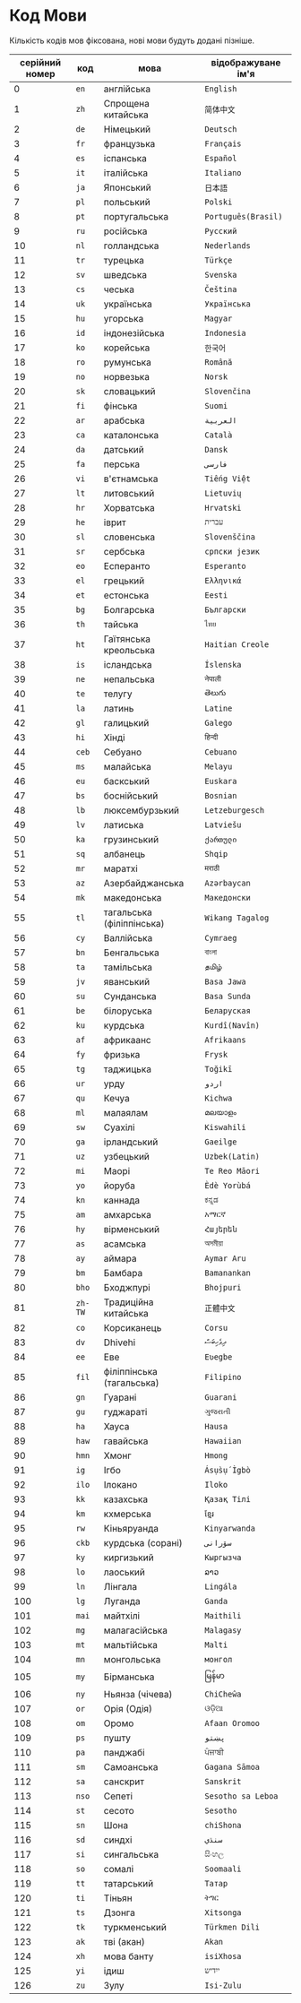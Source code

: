# Код Мови

Кількість кодів мов фіксована, нові мови будуть додані пізніше.

| серійний номер | код | мова | відображуване ім'я |
| - | - | - | - |
| 0 | `en` | англійська | `English` |
| 1 | `zh` | Спрощена китайська | `简体中文` |
| 2 | `de` | Німецький | `Deutsch` |
| 3 | `fr` | французька | `Français` |
| 4 | `es` | іспанська | `Español` |
| 5 | `it` | італійська | `Italiano` |
| 6 | `ja` | Японський | `日本語` |
| 7 | `pl` | польський | `Polski` |
| 8 | `pt` | португальська | `Português(Brasil)` |
| 9 | `ru` | російська | `Русский` |
| 10 | `nl` | голландська | `Nederlands` |
| 11 | `tr` | турецька | `Türkçe` |
| 12 | `sv` | шведська | `Svenska` |
| 13 | `cs` | чеська | `Čeština` |
| 14 | `uk` | українська | `Українська` |
| 15 | `hu` | угорська | `Magyar` |
| 16 | `id` | індонезійська | `Indonesia` |
| 17 | `ko` | корейська | `한국어` |
| 18 | `ro` | румунська | `Română` |
| 19 | `no` | норвезька | `Norsk` |
| 20 | `sk` | словацький | `Slovenčina` |
| 21 | `fi` | фінська | `Suomi` |
| 22 | `ar` | арабська | `العربية` |
| 23 | `ca` | каталонська | `Català` |
| 24 | `da` | датський | `Dansk` |
| 25 | `fa` | перська | `فارسی` |
| 26 | `vi` | в'єтнамська | `Tiếng Việt` |
| 27 | `lt` | литовський | `Lietuvių` |
| 28 | `hr` | Хорватська | `Hrvatski` |
| 29 | `he` | іврит | `עברית` |
| 30 | `sl` | словенська | `Slovenščina` |
| 31 | `sr` | сербська | `српски језик` |
| 32 | `eo` | Есперанто | `Esperanto` |
| 33 | `el` | грецький | `Ελληνικά` |
| 34 | `et` | естонська | `Eesti` |
| 35 | `bg` | Болгарська | `Български` |
| 36 | `th` | тайська | `ไทย` |
| 37 | `ht` | Гаїтянська креольська | `Haitian Creole` |
| 38 | `is` | ісландська | `Íslenska` |
| 39 | `ne` | непальська | `नेपाली` |
| 40 | `te` | телугу | `తెలుగు` |
| 41 | `la` | латинь | `Latine` |
| 42 | `gl` | галицький | `Galego` |
| 43 | `hi` | Хінді | `हिन्दी` |
| 44 | `ceb` | Себуано | `Cebuano` |
| 45 | `ms` | малайська | `Melayu` |
| 46 | `eu` | баскський | `Euskara` |
| 47 | `bs` | боснійський | `Bosnian` |
| 48 | `lb` | люксембурзький | `Letzeburgesch` |
| 49 | `lv` | латиська | `Latviešu` |
| 50 | `ka` | грузинський | `ქართული` |
| 51 | `sq` | албанець | `Shqip` |
| 52 | `mr` | маратхі | `मराठी` |
| 53 | `az` | Азербайджанська | `Azərbaycan` |
| 54 | `mk` | македонська | `Македонски` |
| 55 | `tl` | тагальська (філіппінська) | `Wikang Tagalog` |
| 56 | `cy` | Валлійська | `Cymraeg` |
| 57 | `bn` | Бенгальська | `বাংলা` |
| 58 | `ta` | тамільська | `தமிழ்` |
| 59 | `jv` | яванський | `Basa Jawa` |
| 60 | `su` | Сунданська | `Basa Sunda` |
| 61 | `be` | білоруська | `Беларуская` |
| 62 | `ku` | курдська | `Kurdî(Navîn)` |
| 63 | `af` | африкаанс | `Afrikaans` |
| 64 | `fy` | фризька | `Frysk` |
| 65 | `tg` | таджицька | `Toğikī` |
| 66 | `ur` | урду | `اردو` |
| 67 | `qu` | Кечуа | `Kichwa` |
| 68 | `ml` | малаялам | `മലയാളം` |
| 69 | `sw` | Суахілі | `Kiswahili` |
| 70 | `ga` | ірландський | `Gaeilge` |
| 71 | `uz` | узбецький | `Uzbek(Latin)` |
| 72 | `mi` | Маорі | `Te Reo Māori` |
| 73 | `yo` | йоруба | `Èdè Yorùbá` |
| 74 | `kn` | каннада | `ಕನ್ನಡ` |
| 75 | `am` | амхарська | `አማርኛ` |
| 76 | `hy` | вірменський | `Հայերեն` |
| 77 | `as` | асамська | `অসমীয়া` |
| 78 | `ay` | аймара | `Aymar Aru` |
| 79 | `bm` | Бамбара | `Bamanankan` |
| 80 | `bho` | Бходжпурі | `Bhojpuri` |
| 81 | `zh-TW` | Традиційна китайська | `正體中文` |
| 82 | `co` | Корсиканець | `Corsu` |
| 83 | `dv` | Dhivehi | `ދިވެހިބަސް` |
| 84 | `ee` | Еве | `Eʋegbe` |
| 85 | `fil` | філіппінська (тагальська) | `Filipino` |
| 86 | `gn` | Гуарані | `Guarani` |
| 87 | `gu` | гуджараті | `ગુજરાતી` |
| 88 | `ha` | Хауса | `Hausa` |
| 89 | `haw` | гавайська | `Hawaiian` |
| 90 | `hmn` | Хмонг | `Hmong` |
| 91 | `ig` | Ігбо | `Ásụ̀sụ́ Ìgbò` |
| 92 | `ilo` | Ілокано | `Iloko` |
| 93 | `kk` | казахська | `Қазақ Тілі` |
| 94 | `km` | кхмерська | `ខ្មែរ` |
| 95 | `rw` | Кіньяруанда | `Kinyarwanda` |
| 96 | `ckb` | курдська (сорані) | `سۆرانی` |
| 97 | `ky` | киргизький | `Кыргызча` |
| 98 | `lo` | лаоський | `ລາວ` |
| 99 | `ln` | Лінгала | `Lingála` |
| 100 | `lg` | Луганда | `Ganda` |
| 101 | `mai` | майтхілі | `Maithili` |
| 102 | `mg` | малагасійська | `Malagasy` |
| 103 | `mt` | мальтійська | `Malti` |
| 104 | `mn` | монгольська | `монгол` |
| 105 | `my` | Бірманська | `မြန်မာ` |
| 106 | `ny` | Ньянза (чічева) | `ChiCheŵa` |
| 107 | `or` | Орія (Одія) | `ଓଡ଼ିଆ` |
| 108 | `om` | Оромо | `Afaan Oromoo` |
| 109 | `ps` | пушту | `پښتو` |
| 110 | `pa` | панджабі | `ਪੰਜਾਬੀ` |
| 111 | `sm` | Самоанська | `Gagana Sāmoa` |
| 112 | `sa` | санскрит | `Sanskrit` |
| 113 | `nso` | Сепеті | `Sesotho sa Leboa` |
| 114 | `st` | сесото | `Sesotho` |
| 115 | `sn` | Шона | `chiShona` |
| 116 | `sd` | синдхі | `سنڌي` |
| 117 | `si` | сингальська | `සිංහල` |
| 118 | `so` | сомалі | `Soomaali` |
| 119 | `tt` | татарський | `Татар` |
| 120 | `ti` | Тіньян | `ትግር` |
| 121 | `ts` | Дзонга | `Xitsonga` |
| 122 | `tk` | туркменський | `Türkmen Dili` |
| 123 | `ak` | тві (акан) | `Akan` |
| 124 | `xh` | мова банту | `isiXhosa` |
| 125 | `yi` | ідиш | `ייִדיש` |
| 126 | `zu` | Зулу | `Isi-Zulu` |